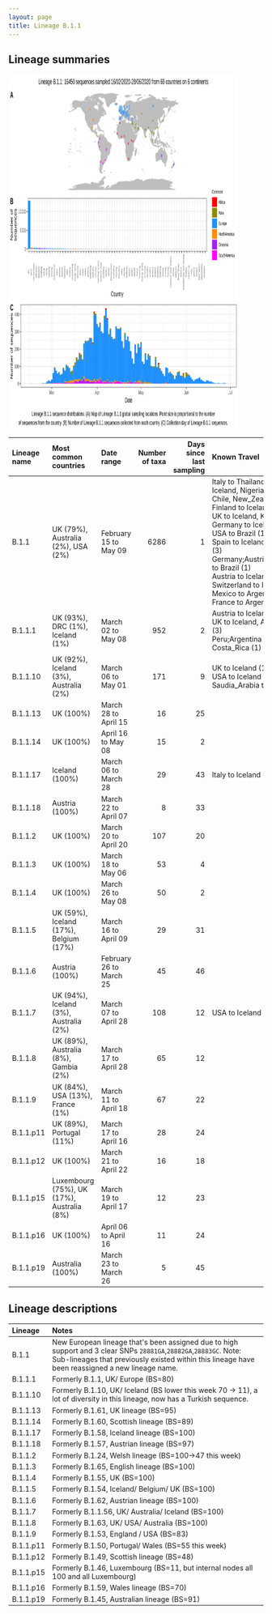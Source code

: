 ```yaml
---
layout: page
title: Lineage B.1.1
---
```




<h2> Lineage summaries</h2>

<img src="../assets/images/B.1.1.svg" alt="B.1.1 lineage summary figure" width="90%" height="700px" />


| Lineage name | Most common countries | Date range | Number of taxa |  Days since last sampling | Known Travel | Recall value |
|:-----|:-----|:-------|-------:|-------:|:---------|--------:|
| B.1.1 | UK (79%), Australia (2%), USA (2%) | February 15 to May 09 | 6286 | 1 | Italy to Thailand, Mexico, Iceland, Nigeria, Brazil, Chile, New_Zealand (36)<br/> Finland to Iceland (1)<br/> UK to Iceland, Kuwait (5)<br/> Germany to Iceland (1)<br/> USA to Brazil (1)<br/> Spain to Iceland, Taiwan (3)<br/> Germany;Austria;Spain;Italy to Brazil (1)<br/> Austria to Iceland (4)<br/> Switzerland to Iceland (1)<br/> Mexico to Argentina (1)<br/> France to Argentina (1)<br/> | 99.86 |
| B.1.1.1 | UK (93%), DRC (1%), Iceland (1%) | March 02 to May 08 | 952 | 2 | Austria to Iceland (5)<br/> UK to Iceland, Argentina (3)<br/> Peru;Argentina to Costa_Rica (1)<br/> | 100.0 |
| B.1.1.10 | UK (92%), Iceland (3%), Australia (2%) | March 06 to May 01 | 171 | 9 | UK to Iceland (1)<br/> USA to Iceland (1)<br/> Saudia_Arabia to Turkey (1)<br/> | 99.42 |
| B.1.1.13 | UK (100%) | March 28 to April 15 | 16 | 25 |  | 100.0 |
| B.1.1.14 | UK (100%) | April 16 to May 08 | 15 | 2 |  | 100.0 |
| B.1.1.17 | Iceland (100%) | March 06 to March 28 | 29 | 43 | Italy to Iceland (1)<br/> | 100.0 |
| B.1.1.18 | Austria (100%) | March 22 to April 07 | 8 | 33 |  | 100.0 |
| B.1.1.2 | UK (100%) | March 20 to April 20 | 107 | 20 |  | 99.07 |
| B.1.1.3 | UK (100%) | March 18 to May 06 | 53 | 4 |  | 100.0 |
| B.1.1.4 | UK (100%) | March 26 to May 08 | 50 | 2 |  | 100.0 |
| B.1.1.5 | UK (59%), Iceland (17%), Belgium (17%) | March 16 to April 09 | 29 | 31 |  | 100.0 |
| B.1.1.6 | Austria (100%) | February 26 to March 25 | 45 | 46 |  | 100.0 |
| B.1.1.7 | UK (94%), Iceland (3%), Australia (2%) | March 07 to April 28 | 108 | 12 | USA to Iceland (1)<br/> | 100.0 |
| B.1.1.8 | UK (89%), Australia (8%), Gambia (2%) | March 17 to April 28 | 65 | 12 |  | 100.0 |
| B.1.1.9 | UK (84%), USA (13%), France (1%) | March 11 to April 18 | 67 | 22 |  | 100.0 |
| B.1.1.p11 | UK (89%), Portugal (11%) | March 17 to April 16 | 28 | 24 |  | 80.0 |
| B.1.1.p12 | UK (100%) | March 21 to April 22 | 16 | 18 |  | 80.0 |
| B.1.1.p15 | Luxembourg (75%), UK (17%), Australia (8%) | March 19 to April 17 | 12 | 23 |  | 52.17 |
| B.1.1.p16 | UK (100%) | April 06 to April 16 | 11 | 24 |  | 91.67 |
| B.1.1.p19 | Australia (100%) | March 23 to March 26 | 5 | 45 |  | 71.43 |

<h2>Lineage descriptions</h2>

| Lineage | Notes |
|:-----|:-----|
| B.1.1 | New European lineage that's been assigned due to high support and 3 clear SNPs `28881GA`,`28882GA`,`28883GC`. Note: Sub-lineages that previously existed within this lineage have been reassigned a new lineage name. |
| B.1.1.1 | Formerly B.1.1, UK/ Europe (BS=80) |
| B.1.1.10 | Formerly B.1.10, UK/ Iceland (BS lower this week 70 -> 11), a lot of diversity in this lineage, now has a Turkish sequence.  |
| B.1.1.13 | Formerly B.1.61, UK lineage (BS=95) |
| B.1.1.14 | Formerly B.1.60, Scottish lineage (BS=89) |
| B.1.1.17 | Formerly B.1.58, Iceland lineage (BS=100) |
| B.1.1.18 | Formerly B.1.57, Austrian lineage (BS=97) |
| B.1.1.2 | Formerly B.1.24, Welsh lineage (BS=100->47 this week) |
| B.1.1.3 | Formerly B.1.65, English lineage (BS=100) |
| B.1.1.4 | Formerly B.1.55, UK (BS=100) |
| B.1.1.5 | Formerly B.1.54, Iceland/ Belgium/ UK (BS=100) |
| B.1.1.6 | Formerly B.1.62, Austrian lineage (BS=100) |
| B.1.1.7 | Formerly B.1.1.56, UK/ Australia/ Iceland (BS=100) |
| B.1.1.8 | Formerly B.1.63, UK/ USA/ Australia (BS=100) |
| B.1.1.9 | Formerly B.1.53, England / USA (BS=83) |
| B.1.1.p11 | Formerly B.1.50, Portugal/ Wales (BS=55 this week) |
| B.1.1.p12 | Formerly B.1.49, Scottish lineage (BS=48) |
| B.1.1.p15 | Formerly B.1.46, Luxembourg (BS=11, but internal nodes all 100 and all Luxembourg) |
| B.1.1.p16 | Formerly B.1.59, Wales lineage (BS=70) |
| B.1.1.p19 | Formerly B.1.45, Australian lineage (BS=91) |

